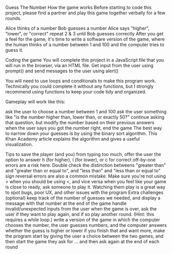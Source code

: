 Guess The Number
How the game works
Before starting to code this project, please find a partner and play this game together verbally for a few rounds.

Alice thinks of a number
Bob guesses a number
Alice says "higher", "lower", or "correct"
repeat 2 & 3 until Bob guesses correctly
After you get a feel for the game, it's time to write a software version of the game, where the human thinks of a number between 1 and 100 and the computer tries to guess it.

Coding the game
You will complete this project in a JavaScript file that you will run in the browser, via an HTML file. Get input from the user using prompt() and send messages to the user using alert()

You will need to use loops and conditionals to make this program work. Technically you could complete it without any functions, but I strongly recommend using functions to keep your code tidy and organized.

Gameplay will work like this:

ask the user to choose a number between 1 and 100
ask the user something like "is the number higher than, lower than, or exactly 50?"
continue asking that question, but modify the number based on their previous answers
when the user says you got the number right, end the game
The best way to narrow down your guesses is by using the binary sort algorithm. This Khan Academy article explains the algorithm and gives a useful visualization.

Tips
to save the player (and you) from typing too much, offer the user the option to answer h (for higher), l (for lower), or c for correct
off-by-one errors are a risk here. Double check the distinction betweens "greater than" and "greater than or equal to", and "less than" and "less than or equal to"
sign reversal errors are also a common mistake. Make sure you're not using > when you should be using <, and vice versa
when you feel like your game is close to ready, ask someone to play it. Watching them play is a great way to spot bugs, poor UX, and other issues with the program
Extra challenges (optional)
keep track of the number of guesses we needed, and display a message with that number at the end of the game
handle invalid/unexpected inputs from the user
when the game is over, ask the user if they want to play again, and if so play another round. (Hint: this requires a while loop.)
write a version of the game in which the computer chooses the number, the user guesses numbers, and the computer answers whether the guess is higher or lower
if you finish that and want more, make the program start by giving the user a choice between the two games, and then start the game they ask for
... and then ask again at the end of each round
